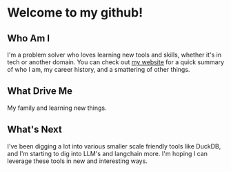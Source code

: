 # Welcome to my github!
## Who Am I
I'm a problem solver who loves learning new tools and skills, whether it's in tech or another domain. You can check out [my website](https://ddsmit.com) for a quick summary of who I am, my career history, and a smattering of other things.
## What Drive Me
My family and learning new things. 
## What's Next
I've been digging a lot into various smaller scale friendly tools like DuckDB, and I'm starting to dig into LLM's and langchain more. I'm hoping I can leverage these tools in new and interesting ways. 